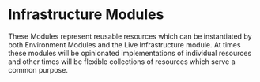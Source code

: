 # Infrastructure Modules
These Modules represent reusable resources which can be instantiated by both Environment Modules and the Live Infrastructure module. At times these modules will be opinionated implementations of individual resources and other times will be flexible collections of resources which serve a common purpose.


